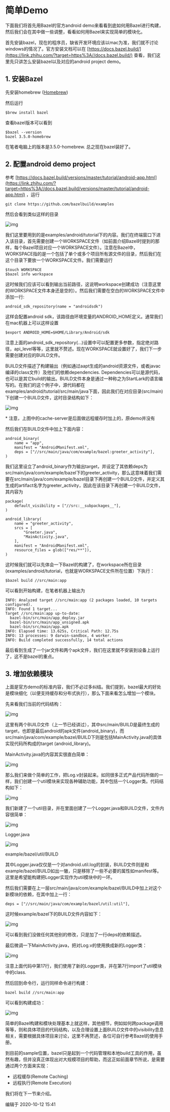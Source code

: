 # 简单Demo

下面我们将首先用Bazel的官方android demo来看看到底如何用Bazel进行构建，然后我们会在其中做一些调整，看看如何用Bazel来实现简单的模块化。

首先安装bazel，现在的程序员，缺省开发环境应该以mac为准，我们就不讨论windows的情况了。官方安装文档可以在 [https://docs.bazel.build/](https://link.zhihu.com/?target=https%3A//docs.bazel.build/) 查看，我们这里先只讲怎么安装bazel以及对应的android project demo。

## **1. 安装Bazel**

先安装homebrew ([Homebrew](https://link.zhihu.com/?target=https%3A//brew.sh/))

然后运行

```text
$brew install bazel
```

查看bazel版本可以看到

```text
$bazel --version
bazel 3.5.0-homebrew
```

在笔者电脑上的版本是3.5.0-homebrew. 总之现在bazel装好了。

## 2. 配置android demo project

参考 [https://docs.bazel.build/versions/master/tutorial/android-app.html](https://link.zhihu.com/?target=https%3A//docs.bazel.build/versions/master/tutorial/android-app.html) ，运行

```text
git clone https://github.com/bazelbuild/examples
```

然后会看到类似这样的目录

![img](assets/v2-ec8c5d00563e764aa9a877bce22565c1_1440w.jpg)

我们这里要用到的是examples/android/tutorial下的内容。我们在终端窗口下进入该目录，首先需要创建一个WORKSPACE文件（如前面介绍Bazel时提到的那样，每个Bazel项目对应一个WORKSPACE文件）。注意在Bazel中，WORKSPACE指的是一个包括了单个或多个项目所有源文件的目录，然后我们在这个目录下要放一个WORKSPACE文件。我们需要运行

```text
$touch WORKSPACE
$bazel info workspace
```

这时候我们应该可以看到输出当前路径，这说明workspace创建成功（注意这里的WORKSPACE文件本身还是空的）。然后我们需要在空白的WORKSPACE文件中添加一行:

```text
android_sdk_repository(name = "androidsdk")
```

这样会配置android sdk，该路径由环境变量的ANDROID_HOME定义。通常我们在mac机器上可以这样设置

```text
$export ANDROID_HOME=$HOME/Library/Android/sdk
```

注意上面的android_sdk_repository(...)设置中可以配置更多参数，指定绝对路径，api_level等等，这里就不赘述。现在WORKSPACE就设置好了，我们下一步需要创建对应的BUILD文件。

BUILD文件描述了构建输出（例如通过aapt生成的android资源文件，或者javac编译的class文件）及他们的依赖dependencies. Dependencies可以是源代码，也可以是其它build的输出。BUILD文件本身是通过一种称之为StartLark的语言编写的。在我们的这个例子中，源代码都在examples/android/tutorial/src/main/java下面，因此我们在对应目录(src/main)下创建一个BUILD文件，这时目录结构如下：

![img](assets/v2-05a2f434c20113ba42a6e22660ec8824_1440w.jpg)

\* 注意，上图中的cache-server是后面做远程缓存时加上的，原demo并没有

然后我们在BUILD文件中加上下面内容：

```text
android_binary(
    name = "app",
    manifest = "AndroidManifest.xml",
    deps = ["//src/main/java/com/example/bazel:greeter_activity"],
)
```

我们这里设立了android_binary作为输出target，并设定了其依赖deps为src/main/java/com/example/bazel下的greeter_activity，那么这意味着我们需要在src/main/java/com/example/bazel目录下再创建一个BUILD文件，并定义其生成的artifact名字为greeter_activity，因此在该目录下再创建一个BUILD文件，其内容为

```text
package(
    default_visibility = ["//src:__subpackages__"],
)

android_library(
    name = "greeter_activity",
    srcs = [
        "Greeter.java",
        "MainActivity.java",
    ],
    manifest = "AndroidManifest.xml",
    resource_files = glob(["res/**"]),
)
```

这时候我们就可以先体会一下Bazel的构建了，在workspace所在目录(examples/android/tutorial，也就是WORKSPACE文件所在位置）下执行：

```text
$bazel build //src/main:app
```

可以看到开始构建，在笔者机器上输出为

```text
INFO: Analyzed target //src/main:app (2 packages loaded, 10 targets configured).
INFO: Found 1 target...
Target //src/main:app up-to-date:
  bazel-bin/src/main/app_deploy.jar
  bazel-bin/src/main/app_unsigned.apk
  bazel-bin/src/main/app.apk
INFO: Elapsed time: 13.625s, Critical Path: 12.75s
INFO: 13 processes: 9 darwin-sandbox, 4 worker.
INFO: Build completed successfully, 14 total actions
```

最后看到生成了一个jar文件和两个apk文件，我们在这里就不安装到设备上运行了，这不是bazel的重点。

## 3. 增加依赖模块

上面是官方demo的标准内容，我们不必过多纠结。我们提到，bazel最大的好处是模块细化（以便支持缓存和分布式执行），那么下面来看怎么增加一个模块。

先来看我们当前的代码结构：

![img](assets/v2-8dc703bcc8771df64c3bf5b331429481_1440w.jpg)

这里有两个BUILD文件（上一节已经讲过），其中src/main/BUILD是最终生成的target，也即是最后android的apk文件(android_binary)，而src/main/java/com/example/bazel/BUILD下则是包括MainActivity.java的具体实现代码所构成的target (android_library)。

MainActivity.java的内容其实很直白简单：

![img](assets/v2-f317dd1f9faaac151f687d1c6be58176_1440w.jpg)

那么我们来做个简单的工作，把Log.v封装起来。如同很多正式产品代码所做的一样，我们创建一个util模块来实现各种辅助功能，其中包括一个Logger类。代码结构如下：

![img](assets/v2-350f7293ed3d4377b5c6ab5a11cbf850_1440w.jpg)

我们新建了一个util目录，并在里面创建了一个Logger.java和BUILD文件，文件内容很简单：

![img](assets/v2-09eca1298dca2b661e4d7a5a70c1e6c5_1440w.jpg)

Logger.java

![img](assets/v2-dbd246c392d236036e1954baf2e84530_1440w.jpg)

example/bazel/util/BUILD

其中Logger.java仅仅是一个对android.util.log的封装，BUILD文件则是和example/bazel/BUILD如出一辙，只是移除了一些不必要的属性如manifest等。这里是希望能构建把Logger实现作为util模块中的一环。

然后我们需要在上一层src/main/java/com/example/bazel/BUILD中加上对这个新模块的依赖，在其中加上一行：

```text
deps = ["//src/main/java/com/example/bazel/util:util"],
```

这时候example/bazel下的BUILD文件内容如下：

![img](assets/v2-371db2c25e147383140555922219a634_1440w.jpg)

可以看到我们没做任何其他别的修改，只是加了一行deps的依赖描述。

最后微调一下MainActivity.java，把对Log.v的使用换成新的Logger类：

![img](assets/v2-2e99a2bf6b9a96889e578da71b3de44a_1440w.jpg)

注意上面代码中第17行，我们使用了新的Logger类，并在第7行import了util模块中的class.

然后回到命令行，运行同样命令进行构建：

```text
bazel build //src/main:app
```

可以看到构建成功：

![img](assets/v2-3d599f373ab7e4b9c4d1cd5f844e413e_1440w.jpg)

简单的Bazel构建和模块处理基本上就这样，其他细节，例如如何跨package调用等等，则和具体项目的代码结构，以及合理设置上面BUILD文件中的visibility息息相关，需要根据具体项目来讨论，这里不再赘述，各位可自行参考Bazel的使用手册。

到目前的sample位置，bazel只是起到一个代码管理和本地build工具的作用，虽然有趣，但并没真正体现出对大规模项目的帮助，而这正如前面章节所说，是需要通过两个方面来实现：

- 远程缓存(Remote Caching)
- 远程执行(Remote Execution)

我们将在下一节来介绍。

编辑于 2020-10-12 15:41